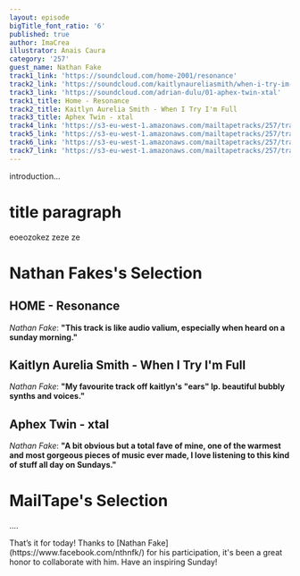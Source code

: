 ```yaml
---
layout: episode
bigTitle_font_ratio: '6'
published: true
author: ImaCrea
illustrator: Anais Caura
category: '257'
guest_name: Nathan Fake
track1_link: 'https://soundcloud.com/home-2001/resonance'
track2_link: 'https://soundcloud.com/kaitlynaureliasmith/when-i-try-im-full'
track3_link: 'https://soundcloud.com/adrian-dulu/01-aphex-twin-xtal'
track1_title: Home - Resonance
track2_title: Kaitlyn Aurelia Smith - When I Try I'm Full
track3_title: Aphex Twin - xtal
track4_link: 'https://s3-eu-west-1.amazonaws.com/mailtapetracks/257/track4.mp3'
track5_link: 'https://s3-eu-west-1.amazonaws.com/mailtapetracks/257/track5.mp3'
track6_link: 'https://s3-eu-west-1.amazonaws.com/mailtapetracks/257/track6.mp3'
track7_link: 'https://s3-eu-west-1.amazonaws.com/mailtapetracks/257/track7.mp3'
---
```

<p id="introduction">introduction...</p>

# title paragraph

eoeozokez
zeze
ze


# **Nathan Fakes's Selection**

## HOME - Resonance
_Nathan Fake_: **"**This track is like audio valium, especially when heard on a sunday morning.**"**

## Kaitlyn Aurelia Smith - When I Try I'm Full
_Nathan Fake_: **"**My favourite track off kaitlyn's "ears" lp. beautiful bubbly synths and voices.**"**

## Aphex Twin - xtal
_Nathan Fake_: **"**A bit obvious but a total fave of mine, one of the warmest and most gorgeous pieces of music ever made, I love listening to this kind of stuff all day on Sundays.**"**


# MailTape's Selection

....

<p id="outroduction">That’s it for today! Thanks to [Nathan Fake](https://www.facebook.com/nthnfk/) for his participation, it's been a great honor to collaborate with him. Have an inspiring Sunday!</p>
